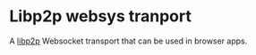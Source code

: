 # Libp2p websys tranport

A [libp2p][rust-libp2p] Websocket transport that can be used in browser apps.

[rust-libp2p]: https://github.com/libp2p/rust-libp2p



